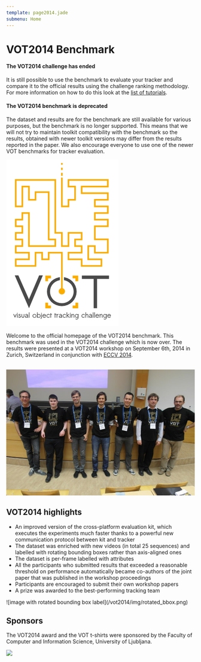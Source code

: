 ```yaml
---
template: page2014.jade
submenu: Home
---
```


# VOT2014 Benchmark

<div class="alert alert-info" role="alert">
<div class="icon-left"><i class="glyphicon glyphicon-info-sign hugeicon"></i> </div>
<h4>The VOT2014 challenge has ended</h4>

It is still possible to use the benchmark to evaluate your tracker and compare it to the official results using the challenge ranking methodology. For more information on how to do this look at the [list of tutorials](/howto/index.html).
</div>

<div class="clearer alert alert-warning" role="alert">
<div class="icon-left"><i class="glyphicon glyphicon-exclamation-sign hugeicon"></i> </div>
<h4>The VOT2014 benchmark is deprecated</h4>

The dataset and results are for the benchmark are still available for various purposes, but the benchmark is no longer supported. This means that we will not try to maintain toolkit compatibility with the benchmark so the results, obtained with newer toolkit versions may differ from the results reported in the paper. We also encourage everyone to use one of the newer VOT benchmarks for tracker evaluation.
</div>

<img class="logo float-right frame" src="../img/vot2014_logo_website_large.png" alt="VOT2014" />

Welcome to the official homepage of the VOT2014 benchmark. This benchmark was used in the VOT2014 challenge which is now over. The results were presented at a VOT2014 workshop on September 6th, 2014 in Zurich, Switzerland in conjunction with [ECCV 2014](http://www.eccv2014.org/).<br/><br/>

<img class="frame float-center" src="img/workshop1.jpg" alt="VOT2013 Workshop" />

## VOT2014 highlights
- An improved version of the cross-platform evaluation kit, which executes the experiments much faster thanks to a powerful new communication protocol between kit and tracker
- The dataset was enriched with new videos (in total 25 sequences) and labelled with rotating bounding boxes rather than axis-aligned ones
- The dataset is per-frame labelled with attributes
- All the participants who submitted results that exceeded a reasonable threshold on performance automatically became co-authors of the joint paper that was published in the workshop proceedings
- Participants are encouraged to submit their own workshop papers
- A prize was awarded to the best-performing tracking team

<div class="spotlight">
![image with rotated bounding box label](/vot2014/img/rotated_bbox.png)
</div>

## Sponsors

The VOT2014 award and the VOT t-shirts were sponsored by the Faculty of Computer and Information Science, University of Ljubljana.
<div class="spotlight">
<a href="http://www.fri.uni-lj.si/"><img src="/img/org/logo_ljubljana.png" width="250px"/></a>
</div>
